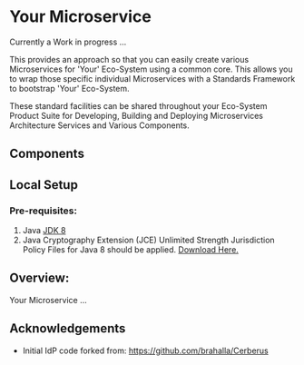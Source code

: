 # Your Microservice
Currently a Work in progress ...

This provides an approach so that you can easily create various Microservices 
for 'Your' Eco-System using a common core. 
This allows you to wrap those specific individual Microservices 
with a Standards Framework to bootstrap 'Your' Eco-System.  

These standard facilities can be shared 
throughout your Eco-System Product Suite for Developing, Building and Deploying 
Microservices Architecture Services and Various Components.

## Components


## Local Setup

### Pre-requisites:

1. Java [JDK 8](http://www.oracle.com/technetwork/java/javase/downloads/jdk8-downloads-2133151.html)
2. Java Cryptography Extension (JCE) Unlimited Strength Jurisdiction Policy Files for Java 8 should be
applied.  [Download Here.](http://www.oracle.com/technetwork/java/javase/downloads/jce8-download-2133166.html)

## Overview:
Your Microservice ...

## Acknowledgements
* Initial IdP code forked from: https://github.com/brahalla/Cerberus


